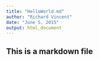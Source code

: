 ```yaml
---
title: "HelloWorld.md"
author: "Richard Vincent"
date: "June 5, 2015"
output: html_document
---
```


## This is a markdown file
